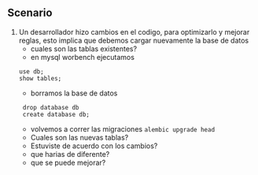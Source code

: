 ## Scenario

1) Un desarrollador hizo cambios en el codigo, para optimizarlo y mejorar reglas, esto implica que debemos cargar nuevamente la base de datos
   * cuales son las tablas existentes?
   * en mysql worbench ejecutamos
   ```
   use db;
   show tables;
    ```
   * borramos la base de datos
   ````
    drop database db
    create database db;
   ````
   * volvemos a correr las migraciones
   `alembic upgrade head`
   * Cuales son las nuevas tablas?
   * Estuviste de acuerdo con los cambios?
   * que harias de diferente?
   * que se puede mejorar?
   
